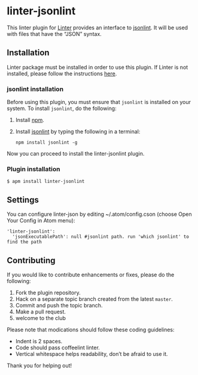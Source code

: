 linter-jsonlint
=========================

This linter plugin for [Linter](https://github.com/AtomLinter/Linter) provides an interface to [jsonlint](https://github.com/zaach/jsonlint). It will be used with files that have the “JSON” syntax.

## Installation
Linter package must be installed in order to use this plugin. If Linter is not installed, please follow the instructions [here](https://github.com/AtomLinter/Linter).

### jsonlint installation
Before using this plugin, you must ensure that `jsonlint` is installed on your system. To install `jsonlint`, do the following:

1. Install [npm](http://howtonode.org/introduction-to-npm).

2. Install [jsonlint](https://github.com/zaach/jsonlint) by typing the following in a terminal:
   ```
   npm install jsonlint -g
   ```

Now you can proceed to install the linter-jsonlint plugin.

### Plugin installation
```
$ apm install linter-jsonlint
```

## Settings
You can configure linter-json by editing ~/.atom/config.cson (choose Open Your Config in Atom menu):
```
'linter-jsonlint':
  'jsonExecutablePath': null #jsonlint path. run 'which jsonlint' to find the path
```

## Contributing
If you would like to contribute enhancements or fixes, please do the following:

1. Fork the plugin repository.
1. Hack on a separate topic branch created from the latest `master`.
1. Commit and push the topic branch.
1. Make a pull request.
1. welcome to the club

Please note that modications should follow these coding guidelines:

- Indent is 2 spaces.
- Code should pass coffeelint linter.
- Vertical whitespace helps readability, don’t be afraid to use it.

Thank you for helping out!
